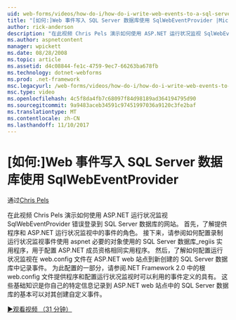 ```yaml
---
uid: web-forms/videos/how-do-i/how-do-i-write-web-events-to-a-sql-server-database-using-the-sqlwebeventprovider
title: "[如何:]Web 事件写入 SQL Server 数据库使用 SqlWebEventProvider |Microsoft 文档"
author: rick-anderson
description: "在此视频 Chris Pels 演示如何使用 ASP.NET 运行状况监视 SqlWebEventProvider 错误登录到 SQL Server 数据库的网站。 首先，旁边..."
ms.author: aspnetcontent
manager: wpickett
ms.date: 08/28/2008
ms.topic: article
ms.assetid: d4c08844-fe1c-4759-9ec7-66263ba678fb
ms.technology: dotnet-webforms
ms.prod: .net-framework
msc.legacyurl: /web-forms/videos/how-do-i/how-do-i-write-web-events-to-a-sql-server-database-using-the-sqlwebeventprovider
msc.type: video
ms.openlocfilehash: 4c5f8da4fb7c68097f84d98189ad364194795d90
ms.sourcegitcommit: 9a9483aceb34591c97451997036a9120c3fe2baf
ms.translationtype: MT
ms.contentlocale: zh-CN
ms.lasthandoff: 11/10/2017
---
```

<a name="how-do-i-write-web-events-to-a-sql-server-database-using-the-sqlwebeventprovider"></a>[如何:]Web 事件写入 SQL Server 数据库使用 SqlWebEventProvider
====================
通过[Chris Pels](https://twitter.com/chrispels)

在此视频 Chris Pels 演示如何使用 ASP.NET 运行状况监视 SqlWebEventProvider 错误登录到 SQL Server 数据库的网站。 首先，了解提供程序和 ASP.NET 运行状况监视中的事件的角色。 接下来，请参阅如何配置录制运行状况监视事件使用 aspnet 必要的对象使用的 SQL Server 数据库\_regiis 实用程序，用于配置 ASP.NET 成员资格相同实用程序。 然后，了解如何配置运行状况监视在 web.config 文件在 ASP.NET web 站点到新创建的 SQL Server 数据库中记录事件。 为此配置的一部分，请参阅.NET Framework 2.0 中的根 web.config 文件提供程序和配置运行状况监视时可以利用的事件定义的具有。 这些基础知识是你自己的特定信息记录到 ASP.NET web 站点中的 SQL Server 数据库的基本可以对其创建自定义事件。

[&#9654;观看视频 （31 分钟）](https://channel9.msdn.com/Blogs/ASP-NET-Site-Videos/how-do-i-write-web-events-to-a-sql-server-database-using-the-sqlwebeventprovider)

